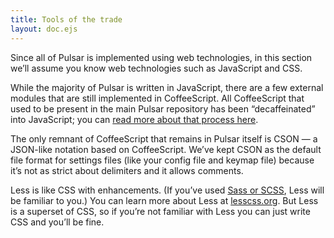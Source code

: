 ```yaml
---
title: Tools of the trade
layout: doc.ejs
---
```


Since all of Pulsar is implemented using web technologies, in this section we’ll assume you know web technologies such as JavaScript and CSS.

While the majority of Pulsar is written in JavaScript, there are a few external modules that are still implemented in CoffeeScript. All CoffeeScript that used to be present in the main Pulsar repository has been “decaffeinated” into JavaScript; you can [read more about that process here](https://github.com/pulsar-edit/.github/blob/main/guides/how-to-decaf.md).

The only remnant of CoffeeScript that remains in Pulsar itself is CSON — a JSON-like notation based on CoffeeScript. We’ve kept CSON as the default file format for settings files (like your config file and keymap file) because it’s not as strict about delimiters and it allows comments.

Less is like CSS with enhancements. (If you’ve used [Sass or SCSS](https://sass-lang.com/), Less will be familiar to you.) You can learn more about Less at [lesscss.org](http://lesscss.org/). But Less is a superset of CSS, so if you’re not familiar with Less you can just write CSS and you’ll be fine.
